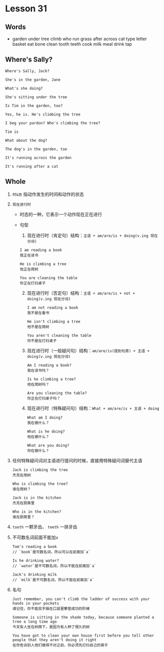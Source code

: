 # Lesson 31

## Words

- garden under tree climb who run grass after across cat type letter basket eat bone clean tooth teeth cook milk meal drink tap

## Where's Sally?

```
Where's Sally, Jack?

She's in the garden, Jane

What's she doing?

She's sitting under the tree

Is Tim in the garden, too?

Yes, he is. He's climbing the tree

I beg your pardon? Who's climbing the tree?

Tim is

What about the dog?

The dog's in the garden, too

It's running across the garden

It's running after a cat
```

## Whole

1. `时&态` 指动作发生的时间和动作的状态

2. `现在进行时`

   - 时态的一种，它表示一个动作现在正在进行

   - 句型

     1. 现在进行时（肯定句）结构：`主语 + am/are/is + doing(v.ing 现在分词)`

     ```
     I am reading a book
     我正在读书

     He is climbing a tree
     他正在爬树

     You are cleaning the table
     你正在打扫桌子
     ```

     2. 现在进行时（否定句）结构：`主语 + am/are/is + not + doing(v.ing 现在分词)`

        ```
        I am not reading a book
        我不是在看书

        He isn't climbing a tree
        他不是在爬树

        You aren't cleaning the table
        你不是在打扫桌子
        ```

     3. 现在进行时（一般疑问句）结构：`am/are/is(提到句首) + 主语 + doing(v.ing 现在分词)`

        ```
        Am I reading a book?
        我在读书吗？

        Is he climbing a tree?
        他在爬树吗？

        Are you cleaning the table?
        你正在打扫桌子吗？
        ```

     4. 现在进行时（特殊疑问句）结构：`What + am/are/is + 主语 + doing`

        ```
        What am I doing?
        我在做什么？

        What is he doing?
        他在做什么？

        What are you doing?
        你在做什么？
        ```

3. 任何特殊疑问词对主语进行提问的时候，直接用特殊疑问词替代主语

   ```
   Jack is climbing the tree
   杰克在爬树

   Who is climbing the tree?
   谁在爬树？

   Jack is in the kitchen
   杰克在厨房里

   Who is in the kitchen?
   谁在厨房里？
   ```

4. `tooth` 一颗牙齿， `teeth` 一排牙齿

5. 不可数名词前面不能加`a`

   ```
   Tom's reading a book
   // `book`是可数名词，所以可以在前面加`a`

   Is he drinking water?
   // `water`是不可数名词，所以不能在前面加`a`

   Jack's drinking milk
   // `milk`是不可数名词，所以不能在前面加`a`
   ```

6. 名句

   ```
   Just remember, you can't climb the ladder of success with your hands in your pockets
   请记住，你不能双手插在口袋里攀登成功的阶梯

   Someone is sitting in the shade today, because someone planted a tree a long time ago
   今天有人坐在树荫下，是因为有人种了很久的树

   You have got to clean your own house first before you tell other people that they aren't doing it right
   在你告诉别人他们做得不对之前，你必须先打扫自己的房子
   ```
